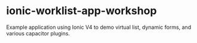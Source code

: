 # ionic-worklist-app-workshop
Example application using Ionic V4 to demo virtual list, dynamic forms, and various capacitor plugins.
